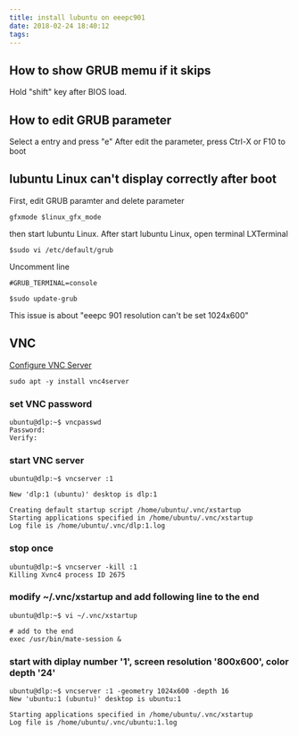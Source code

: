 ```yaml
---
title: install lubuntu on eeepc901
date: 2018-02-24 18:40:12
tags:
---
```


## How to show GRUB memu if it skips

Hold "shift" key after BIOS load.

## How to edit GRUB parameter

Select a entry and press "e"
After edit the parameter, press Ctrl-X or F10 to boot

## lubuntu Linux can't display correctly after boot

First, edit GRUB paramter and delete parameter

```aconf
gfxmode $linux_gfx_mode
```

then start lubuntu Linux.
After start lubuntu Linux, open terminal LXTerminal

```console
$sudo vi /etc/default/grub
```

Uncomment line

```aconf
#GRUB_TERMINAL=console
```

```console
$sudo update-grub
```

This issue is about "eeepc 901 resolution can't be set 1024x600"

## VNC

[Configure VNC Server](https://www.server-world.info/en/note?os=Ubuntu_17.04&p=desktop&f=6)

```console
sudo apt -y install vnc4server
```

### set VNC password

```console
ubuntu@dlp:~$ vncpasswd 
Password:
Verify:
```

### start VNC server

```console
ubuntu@dlp:~$ vncserver :1 

New 'dlp:1 (ubuntu)' desktop is dlp:1

Creating default startup script /home/ubuntu/.vnc/xstartup
Starting applications specified in /home/ubuntu/.vnc/xstartup
Log file is /home/ubuntu/.vnc/dlp:1.log
```

### stop once

```console
ubuntu@dlp:~$ vncserver -kill :1 
Killing Xvnc4 process ID 2675
```

### modify ~/.vnc/xstartup and add following line to the end

```console
ubuntu@dlp:~$ vi ~/.vnc/xstartup

# add to the end
exec /usr/bin/mate-session &
```

### start with diplay number '1', screen resolution '800x600', color depth '24'

```console
ubuntu@dlp:~$ vncserver :1 -geometry 1024x600 -depth 16 
New 'ubuntu:1 (ubuntu)' desktop is ubuntu:1

Starting applications specified in /home/ubuntu/.vnc/xstartup
Log file is /home/ubuntu/.vnc/ubuntu:1.log
```
